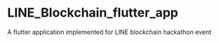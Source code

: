# LINE_Blockchain_flutter_app
 A flutter application implemented for LINE blockchain hackathon event
